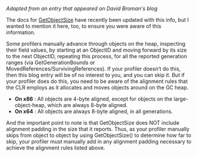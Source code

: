 *Adapted from an entry that appeared on David Broman's blog*


The docs for [GetObjectSize](http://msdn.microsoft.com/en-US/library/ms231885(v=VS.100).aspx) have recently been updated with this info, but I wanted to mention it here, too, to ensure you were aware of this information.

Some profilers manually advance through objects on the heap, inspecting their field values, by starting at an ObjectID and moving forward by its size to the next ObjectID, repeating this process, for all the reported generation ranges (via GetGenerationBounds or MovedReferences/SurvivingReferences).  If your profiler doesn’t do this, then this blog entry will be of no interest to you, and you can skip it.  But if your profiler does do this, you need to be aware of the alignment rules that the CLR employs as it allocates and moves objects around on the GC heap.

- **On x86** : All objects are 4-byte aligned, except for objects on the large-object-heap, which are always 8-byte aligned.
- **On x64** : All objects are always 8-byte aligned, in all generations.

And the important point to note is that GetObjectSize does NOT include alignment padding in the size that it reports.  Thus, as your profiler manually skips from object to object by using GetObjectSize() to determine how far to skip, your profiler must manually add in any alignment padding necessary to achieve the alignment rules listed above.

